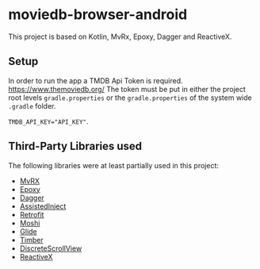 # moviedb-browser-android

This project is based on Kotlin, MvRx, Epoxy, Dagger and ReactiveX.

## Setup

In order to run the app a TMDB Api Token is required. https://www.themoviedb.org/
The token must be put in either the project root levels `gradle.properties` or the `gradle.properties`
of the system wide `.gradle` folder.

`TMDB_API_KEY="API_KEY"`.

## Third-Party Libraries used

The following libraries were at least partially used in this project:
* [MvRX](https://github.com/airbnb/MvRx)
* [Epoxy](https://github.com/airbnb/epoxy)
* [Dagger](https://github.com/google/dagger)
* [AssistedInject](https://github.com/square/AssistedInject)
* [Retrofit](https://github.com/square/retrofit)
* [Moshi](https://github.com/square/moshi)
* [Glide](https://github.com/bumptech/glide)
* [Timber](https://github.com/JakeWharton/timber)
* [DiscreteScrollView](https://github.com/yarolegovich/DiscreteScrollView)
* [ReactiveX](https://github.com/ReactiveX/RxJava)

